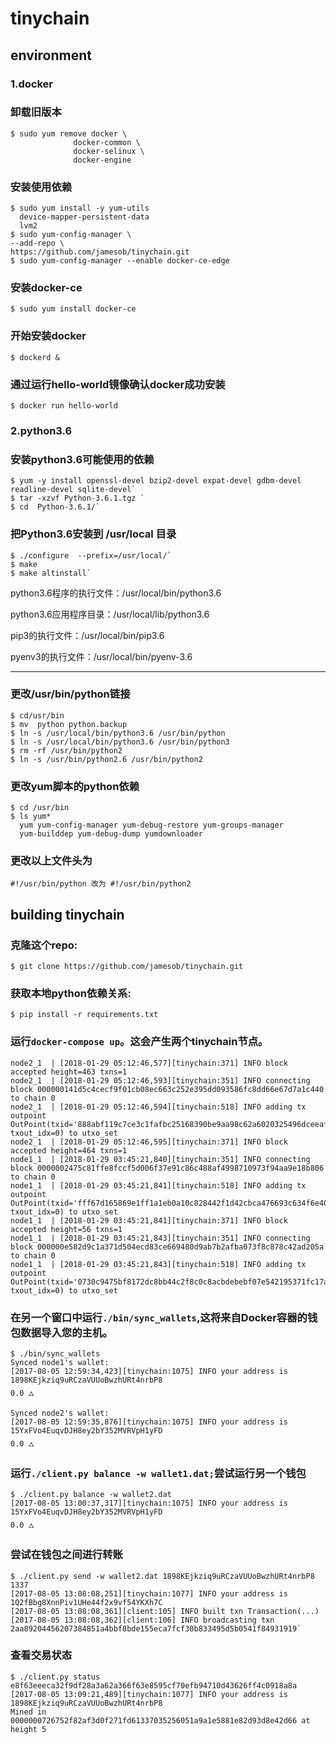 # tinychain

## environment 

### 1.docker
### 卸载旧版本

    $ sudo yum remove docker \
                  docker-common \
                  docker-selinux \
                  docker-engine
                  
### 安装使用依赖

    $ sudo yum install -y yum-utils 
      device-mapper-persistent-data 
      lvm2
    $ sudo yum-config-manager \
    --add-repo \
    https://github.com/jamesob/tinychain.git
    $ sudo yum-config-manager --enable docker-ce-edge
    
### 安装docker-ce

    $ sudo yum install docker-ce

### 开始安装docker

    $ dockerd &

### 通过运行hello-world镜像确认docker成功安装

    $ docker run hello-world

### 2.python3.6


### 安装python3.6可能使用的依赖

    $ yum -y install openssl-devel bzip2-devel expat-devel gdbm-devel readline-devel sqlite-devel`
    $ tar -xzvf Python-3.6.1.tgz `
    $ cd  Python-3.6.1/`

### 把Python3.6安装到 /usr/local 目录

    $ ./configure  --prefix=/usr/local/`
    $ make
    $ make altinstall`

python3.6程序的执行文件：/usr/local/bin/python3.6

python3.6应用程序目录：/usr/local/lib/python3.6

pip3的执行文件：/usr/local/bin/pip3.6

pyenv3的执行文件：/usr/local/bin/pyenv-3.6

--------------------------------------------------------------

### 更改/usr/bin/python链接

    $ cd/usr/bin
    $ mv  python python.backup
    $ ln -s /usr/local/bin/python3.6 /usr/bin/python
    $ ln -s /usr/local/bin/python3.6 /usr/bin/python3
    $ rm -rf /usr/bin/python2
    $ ln -s /usr/bin/python2.6 /usr/bin/python2

### 更改yum脚本的python依赖

    $ cd /usr/bin
    $ ls yum*
      yum yum-config-manager yum-debug-restore yum-groups-manager
      yum-builddep yum-debug-dump yumdownloader
### 更改以上文件头为

    #!/usr/bin/python 改为 #!/usr/bin/python2


## building tinychain
### 克隆这个repo:
    $ git clone https://github.com/jamesob/tinychain.git

### 获取本地python依赖关系:

    $ pip install -r requirements.txt 

### 运行`docker-compose up`。这会产生两个tinychain节点。

    node2_1  | [2018-01-29 05:12:46,577][tinychain:371] INFO block accepted height=463 txns=1
    node2_1  | [2018-01-29 05:12:46,593][tinychain:351] INFO connecting block 000000141d5c4cecf9f01cb08ec663c252e395dd093586fc8dd66e67d7a1c440 to chain 0
    node2_1  | [2018-01-29 05:12:46,594][tinychain:518] INFO adding tx outpoint OutPoint(txid='888abf119c7ce3c1fafbc25168390be9aa98c62a6020325496dceeafafa02e45', txout_idx=0) to utxo_set
    node2_1  | [2018-01-29 05:12:46,595][tinychain:371] INFO block accepted height=464 txns=1
    node1_1  | [2018-01-29 03:45:21,840][tinychain:351] INFO connecting block 0000002475c81ffe8fccf5d006f37e91c86c488af4998710973f94aa9e18b806 to chain 0
    node1_1  | [2018-01-29 03:45:21,841][tinychain:518] INFO adding tx outpoint OutPoint(txid='fff67d165869e1ff1a1eb0a10c828442f1d42cbca476693c634f6e40ef98db4d', txout_idx=0) to utxo_set
    node1_1  | [2018-01-29 03:45:21,841][tinychain:371] INFO block accepted height=56 txns=1
    node1_1  | [2018-01-29 03:45:21,843][tinychain:351] INFO connecting block 000000e582d9c1a371d504ecd83ce669480d9ab7b2afba073f8c878c42ad205a to chain 0
    node1_1  | [2018-01-29 03:45:21,843][tinychain:518] INFO adding tx outpoint OutPoint(txid='0730c9475bf8172dc8bb44c2f8c0c8acbdebebf07e542195371fc17a40d166e6', txout_idx=0) to utxo_set

### 在另一个窗口中运行`./bin/sync_wallets`,这将来自Docker容器的钱包数据导入您的主机。

    $ ./bin/sync_wallets
    Synced node1's wallet:
    [2017-08-05 12:59:34,423][tinychain:1075] INFO your address is 1898KEjkziq9uRCzaVUUoBwzhURt4nrbP8
    0.0 ⛼ 

    Synced node2's wallet:
    [2017-08-05 12:59:35,876][tinychain:1075] INFO your address is 15YxFVo4EuqvDJH8ey2bY352MVRVpH1yFD
    0.0 ⛼

### 运行`./client.py balance -w wallet1.dat;`尝试运行另一个钱包

    $ ./client.py balance -w wallet2.dat
    [2017-08-05 13:00:37,317][tinychain:1075] INFO your address is 15YxFVo4EuqvDJH8ey2bY352MVRVpH1yFD
    0.0 ⛼

### 尝试在钱包之间进行转账
    $ ./client.py send -w wallet2.dat 1898KEjkziq9uRCzaVUUoBwzhURt4nrbP8 1337
    [2017-08-05 13:08:08,251][tinychain:1077] INFO your address is 1Q2fBbg8XnnPiv1UHe44f2x9vf54YKXh7C
    [2017-08-05 13:08:08,361][client:105] INFO built txn Transaction(...)
    [2017-08-05 13:08:08,362][client:106] INFO broadcasting txn 2aa89204456207384851a4bbf8bde155eca7fcf30b833495d5b0541f84931919`
### 查看交易状态
    $ ./client.py status e8f63eeeca32f9df28a3a62a366f63e8595cf70efb94710d43626ff4c0918a8a
    [2017-08-05 13:09:21,489][tinychain:1077] INFO your address is 1898KEjkziq9uRCzaVUUoBwzhURt4nrbP8
    Mined in 0000000726752f82af3d0f271fd61337035256051a9a1e5881e82d93d8e42d66 at height 5

